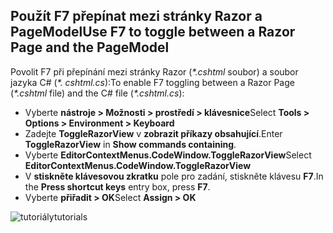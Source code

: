 <a name="f7"></a>
## <a name="use-f7-to-toggle-between-a-razor-page-and-the-pagemodel"></a><span data-ttu-id="ff6d0-101">Použít F7 přepínat mezi stránky Razor a PageModel</span><span class="sxs-lookup"><span data-stu-id="ff6d0-101">Use F7 to toggle between a Razor Page and the PageModel</span></span>

<span data-ttu-id="ff6d0-102">Povolit F7 při přepínání mezi stránky Razor (*\*.cshtml* soubor) a soubor jazyka C# (*\*. cshtml.cs*):</span><span class="sxs-lookup"><span data-stu-id="ff6d0-102">To enable F7 toggling between a Razor Page (*\*.cshtml* file) and the C# file (*\*.cshtml.cs*):</span></span>

* <span data-ttu-id="ff6d0-103">Vyberte **nástroje > Možnosti > prostředí > klávesnice**</span><span class="sxs-lookup"><span data-stu-id="ff6d0-103">Select **Tools > Options > Environment > Keyboard**</span></span>
* <span data-ttu-id="ff6d0-104">Zadejte **ToggleRazorView** v **zobrazit příkazy obsahující**.</span><span class="sxs-lookup"><span data-stu-id="ff6d0-104">Enter **ToggleRazorView** in **Show commands containing**.</span></span>
* <span data-ttu-id="ff6d0-105">Vyberte **EditorContextMenus.CodeWindow.ToggleRazorView**</span><span class="sxs-lookup"><span data-stu-id="ff6d0-105">Select **EditorContextMenus.CodeWindow.ToggleRazorView**</span></span>
* <span data-ttu-id="ff6d0-106">V **stiskněte klávesovou zkratku** pole pro zadání, stiskněte klávesu **F7**.</span><span class="sxs-lookup"><span data-stu-id="ff6d0-106">In the **Press shortcut keys** entry box, press **F7**.</span></span>
* <span data-ttu-id="ff6d0-107">Vyberte **přiřadit > OK**</span><span class="sxs-lookup"><span data-stu-id="ff6d0-107">Select **Assign > OK**</span></span>

![<span data-ttu-id="ff6d0-108">tutoriály</span><span class="sxs-lookup"><span data-stu-id="ff6d0-108">tutorials</span></span> ](~/tutorials/razor-pages/razor-pages-start/_static/F7.png)
<!-- 
![preceding instructions](~/includes/RP/_static/F7.png)

![_static/F7.pngs](_static/F7.png)
-->
